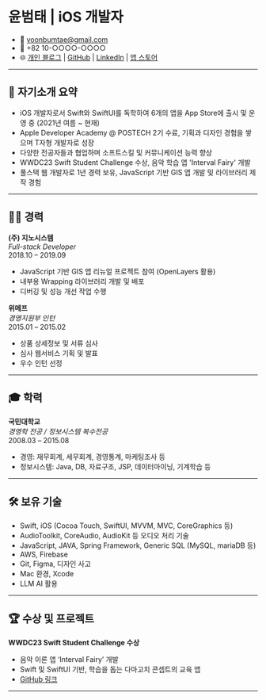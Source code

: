 # 윤범태 | iOS 개발자

- 📧 yoonbumtae@gmail.com
- 📱 +82 10-○○○○-○○○○
- 🌐 [개인 블로그](http://yoonbumtae.com) | [GitHub](https://github.com/ayaysir) | [LinkedIn](https://www.linkedin.com/in/yoonbumtae/) | [앱 스토어](http://yoonbumtae.com/app)

---

## 👤 자기소개 요약

- iOS 개발자로서 Swift와 SwiftUI를 독학하여 6개의 앱을 App Store에 출시 및 운영 중 (2021년 여름 ~ 현재)
- Apple Developer Academy @ POSTECH 2기 수료, 기획과 디자인 경험을 쌓으며 T자형 개발자로 성장  
- 다양한 전공자들과 협업하며 소프트스킬 및 커뮤니케이션 능력 향상  
- WWDC23 Swift Student Challenge 수상, 음악 학습 앱 'Interval Fairy' 개발  
- 풀스택 웹 개발자로 1년 경력 보유, JavaScript 기반 GIS 앱 개발 및 라이브러리 제작 경험  

---

## 🧑‍💻 경력

**(주) 지노시스템**  
*Full-stack Developer*  
2018.10 – 2019.09  
- JavaScript 기반 GIS 앱 리뉴얼 프로젝트 참여 (OpenLayers 활용)  
- 내부용 Wrapping 라이브러리 개발 및 배포  
- 디버깅 및 성능 개선 작업 수행  

**위메프**  
*경영지원부 인턴*  
2015.01 – 2015.02  
- 상품 상세정보 및 서류 심사  
- 심사 웹서비스 기획 및 발표  
- 우수 인턴 선정  

---

## 🎓 학력

**국민대학교**  
*경영학 전공 / 정보시스템 복수전공*  
2008.03 – 2015.08  
- 경영: 재무회계, 세무회계, 경영통계, 마케팅조사 등  
- 정보시스템: Java, DB, 자료구조, JSP, 데이터마이닝, 기계학습 등  

---

## 🛠 보유 기술

- Swift, iOS (Cocoa Touch, SwiftUI, MVVM, MVC, CoreGraphics 등)
- AudioToolkit, CoreAudio, AudioKit 등 오디오 처리 기술 
- JavaScript, JAVA, Spring Framework, Generic SQL (MySQL, mariaDB 등)
- AWS, Firebase
- Git, Figma, 디자인 사고  
- Mac 환경, Xcode
- LLM AI 활용

---

## 🏆 수상 및 프로젝트

**WWDC23 Swift Student Challenge 수상**  
- 음악 이론 앱 ‘Interval Fairy’ 개발  
- Swift 및 SwiftUI 기반, 학습을 돕는 다마고치 콘셉트의 교육 앱  
- [GitHub 링크](https://github.com/ayaysir/Interval-Fairy)

---
